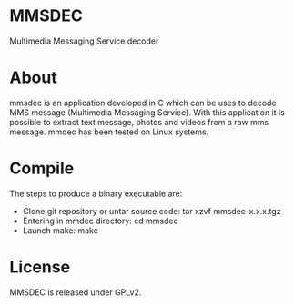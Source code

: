 # MMSDEC
Multimedia Messaging Service decoder

# About
mmsdec is an application developed in C which can be uses to decode MMS message (Multimedia Messaging Service). With this application it is possible to extract text message, photos and videos from a raw mms message.
mmdec has been tested on Linux systems. 

# Compile
The steps to produce a binary executable are:
 - Clone git repository or untar source code: tar xzvf mmsdec-x.x.x.tgz
 - Entering in mmdec directory: cd mmsdec
 - Launch make: make

# License
MMSDEC is released under GPLv2.

